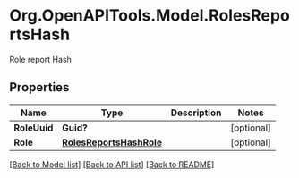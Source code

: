 # Org.OpenAPITools.Model.RolesReportsHash
Role report Hash

## Properties

Name | Type | Description | Notes
------------ | ------------- | ------------- | -------------
**RoleUuid** | **Guid?** |  | [optional] 
**Role** | [**RolesReportsHashRole**](RolesReportsHashRole.md) |  | [optional] 

[[Back to Model list]](../README.md#documentation-for-models) [[Back to API list]](../README.md#documentation-for-api-endpoints) [[Back to README]](../README.md)


